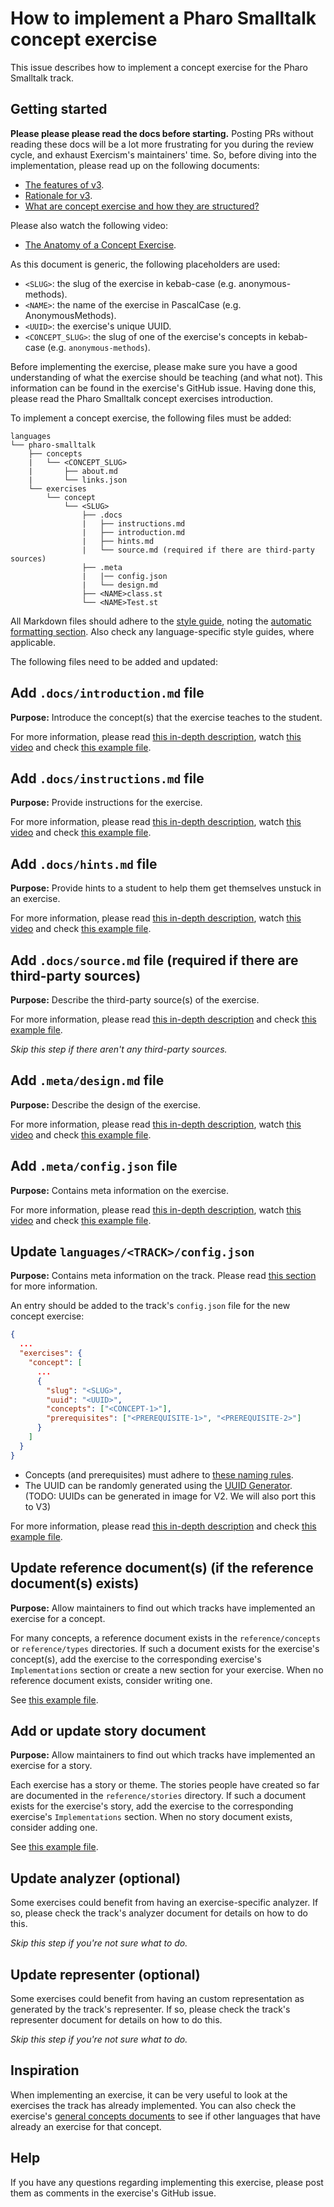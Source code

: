 # How to implement a Pharo Smalltalk concept exercise

This issue describes how to implement a concept exercise for the Pharo Smalltalk track.

## Getting started

**Please please please read the docs before starting.** Posting PRs without reading these docs will be a lot more frustrating for you during the review cycle, and exhaust Exercism's maintainers' time. So, before diving into the implementation, please read up on the following documents:

- [The features of v3](https://github.com/exercism/v3/blob/master/docs/concept-exercises.md).
- [Rationale for v3](https://github.com/exercism/v3/blob/master/docs/rationale-for-v3.md).
- [What are concept exercise and how they are structured?](https://github.com/exercism/v3/blob/master/docs/features-of-v3.md)

Please also watch the following video:

- [The Anatomy of a Concept Exercise](https://www.youtube.com/watch?v=gkbBqd7hPrA).

As this document is generic, the following placeholders are used:

- `<SLUG>`: the slug of the exercise in kebab-case (e.g. anonymous-methods).
- `<NAME>`: the name of the exercise in PascalCase (e.g. AnonymousMethods).
- `<UUID>`: the exercise's unique UUID.
- `<CONCEPT_SLUG>`: the slug of one of the exercise's concepts in kebab-case (e.g. `anonymous-methods`).

Before implementing the exercise, please make sure you have a good understanding of what the exercise should be teaching (and what not). This information can be found in the exercise's GitHub issue. Having done this, please read the Pharo Smalltalk concept exercises introduction.

To implement a concept exercise, the following files must be added:

```
languages
└── pharo-smalltalk
    ├── concepts
    |   └── <CONCEPT_SLUG>
    |       ├── about.md
    |       └── links.json
    └── exercises
        └── concept
            └── <SLUG>
                ├── .docs
                |   ├── instructions.md
                |   ├── introduction.md
                |   ├── hints.md
                |   └── source.md (required if there are third-party sources)
                ├── .meta
                |   |── config.json
                |   └── design.md
                ├── <NAME>class.st
                └── <NAME>Test.st
```

All Markdown files should adhere to the [style guide][style-guide], noting the [automatic formatting section][style-guide-auto-formatting]. Also check any language-specific style guides, where applicable.

The following files need to be added and updated:

## Add `.docs/introduction.md` file

**Purpose:** Introduce the concept(s) that the exercise teaches to the student.

For more information, please read [this in-depth description][docs-introduction.md], watch [this video][video-docs-introduction.md] and check [this example file][example-docs-introduction.md].

## Add `.docs/instructions.md` file

**Purpose:** Provide instructions for the exercise.

For more information, please read [this in-depth description][docs-instructions.md], watch [this video][video-docs-instructions.md] and check [this example file][example-docs-instructions.md].

## Add `.docs/hints.md` file

**Purpose:** Provide hints to a student to help them get themselves unstuck in an exercise.

For more information, please read [this in-depth description][docs-hints.md], watch [this video][video-docs-hints.md] and check [this example file][example-docs-hints.md].

## Add `.docs/source.md` file (required if there are third-party sources)

**Purpose:** Describe the third-party source(s) of the exercise.

For more information, please read [this in-depth description][docs-source.md] and check [this example file][example-docs-source.md].

_Skip this step if there aren't any third-party sources._

## Add `.meta/design.md` file

**Purpose:** Describe the design of the exercise.

For more information, please read [this in-depth description][meta-design.md], watch [this video][video-meta-design.md] and check [this example file][example-meta-design.md].

## Add `.meta/config.json` file

**Purpose:** Contains meta information on the exercise.

For more information, please read [this in-depth description][meta-config.json], watch [this video][video-meta-config.json] and check [this example file][example-meta-config.json].

## Update `languages/<TRACK>/config.json`

**Purpose:** Contains meta information on the track. Please read [this section][config.json] for more information.

An entry should be added to the track's `config.json` file for the new concept exercise:

```json
{
  ...
  "exercises": {
    "concept": [
      ...
      {
        "slug": "<SLUG>",
        "uuid": "<UUID>",
        "concepts": ["<CONCEPT-1>"],
        "prerequisites": ["<PREREQUISITE-1>", "<PREREQUISITE-2>"]
      }
    ]
  }
}
```

- Concepts (and prerequisites) must adhere to [these naming rules][determining-concepts-naming].
- The UUID can be randomly generated using the [UUID Generator][uuid-gen]. (TODO: UUIDs can be generated in image for V2. We will also port this to V3)

For more information, please read [this in-depth description][config.json] and check [this example file][example-config.json].

## Update reference document(s) (if the reference document(s) exists)

**Purpose:** Allow maintainers to find out which tracks have implemented an exercise for a concept.

For many concepts, a reference document exists in the `reference/concepts` or `reference/types` directories. If such a document exists for the exercise's concept(s), add the exercise to the corresponding exercise's `Implementations` section or create a new section for your exercise. When no reference document exists, consider writing one.

See [this example file][example-reference-document-implementations].

## Add or update story document

**Purpose:** Allow maintainers to find out which tracks have implemented an exercise for a story.

Each exercise has a story or theme. The stories people have created so far are documented in the `reference/stories` directory. If such a document exists for the exercise's story, add the exercise to the corresponding exercise's `Implementations` section. When no story document exists, consider adding one.

See [this example file][example-story-document-implementations].

## Update analyzer (optional)

Some exercises could benefit from having an exercise-specific analyzer. If so, please check the track's analyzer document for details on how to do this.

_Skip this step if you're not sure what to do._

## Update representer (optional)

Some exercises could benefit from having an custom representation as generated by the track's representer. If so, please check the track's representer document for details on how to do this.

_Skip this step if you're not sure what to do._

## Inspiration

When implementing an exercise, it can be very useful to look at the exercises the track has already implemented. You can also check the exercise's [general concepts documents][reference] to see if other languages that have already an exercise for that concept.

## Help

If you have any questions regarding implementing this exercise, please post them as comments in the exercise's GitHub issue.

[concept-exercises]: ../concept-exercises.md
[rationale-for-v3]: ../rationale-for-v3.md
[features-of-v3]: ../features-of-v3.md
[anatomy-of-a-concept-exercise]: https://www.youtube.com/watch?v=gkbBqd7hPrA
[reference]: https://github.com/exercism/v3/blob/master/reference/concepts/README.md
[docs-introduction.md]: https://github.com/exercism/v3/blob/master/docs/concept-exercises.md#docsintroductionmd
[docs-instructions.md]: https://github.com/exercism/v3/blob/master/docs/concept-exercises.md#docsinstructionsmd
[docs-hints.md]: https://github.com/exercism/v3/blob/master/docs/concept-exercises.md#docshintsmd
[docs-source.md]: https://github.com/exercism/v3/blob/master/docs/concept-exercises.md#docssourcemd-required-if-there-are-third-party-sources
[meta-design.md]: https://github.com/exercism/v3/blob/master/docs/concept-exercises.md#metadesignmd
[meta-config.json]: https://github.com/exercism/v3/blob/master/docs/concept-exercises.md#metaconfigjson
[config.json]: https://github.com/exercism/v3/blob/master/docs/concept-exercises.md#configjson
[example-docs-introduction.md]: https://github.com/exercism/v3/blob/master/languages/csharp/exercises/concept/log-levels/.docs/introduction.md
[example-docs-instructions.md]: https://github.com/exercism/v3/blob/master/interest-is-interesting/.docs/instructions.md
[example-docs-hints.md]: https://github.com/exercism/v3/blob/master/interest-is-interesting/.docs/hints.md
[example-docs-source.md]: https://github.com/exercism/v3/blob/master/languages/julia/exercises/concept/encounters/.docs/source.md
[example-meta-design.md]: https://github.com/exercism/v3/blob/master/languages/csharp/exercises/concept/numbers/.meta/design.md
[example-meta-config.json]: https://github.com/exercism/v3/blob/master/languages/csharp/exercises/concept/flag-enums/.meta/config.json
[example-config.json]: https://github.com/exercism/v3/blob/master/languages/csharp/config.json
[example-reference-document-implementations]: https://github.com/exercism/v3/blob/master/reference/types/string.md#exercises
[example-story-document-implementations]: https://github.com/exercism/v3/blob/master/reference/stories/basics.lasagna.md#implementation
[video-docs-introduction.md]: https://www.youtube.com/watch?v=gkbBqd7hPrA&t=77
[video-docs-instructions.md]: https://www.youtube.com/watch?v=gkbBqd7hPrA&t=309
[video-docs-hints.md]: https://www.youtube.com/watch?v=gkbBqd7hPrA&t=482
[video-meta-design.md]: https://www.youtube.com/watch?v=gkbBqd7hPrA&t=870
[video-meta-config.json]: https://www.youtube.com/watch?v=gkbBqd7hPrA&t=1037
[style-guide]: https://github.com/exercism/v3/blob/master/docs/maintainers/style-guide.md
[style-guide-auto-formatting]: https://github.com/exercism/v3/blob/master/docs/maintainers/style-guide.md#auto-formatting
[determining-concepts-naming]: https://github.com/exercism/v3/blob/master/docs/maintainers/determining-concepts.md#naming-concepts
[uuid-gen]: https://www.uuidgenerator.net/version4
